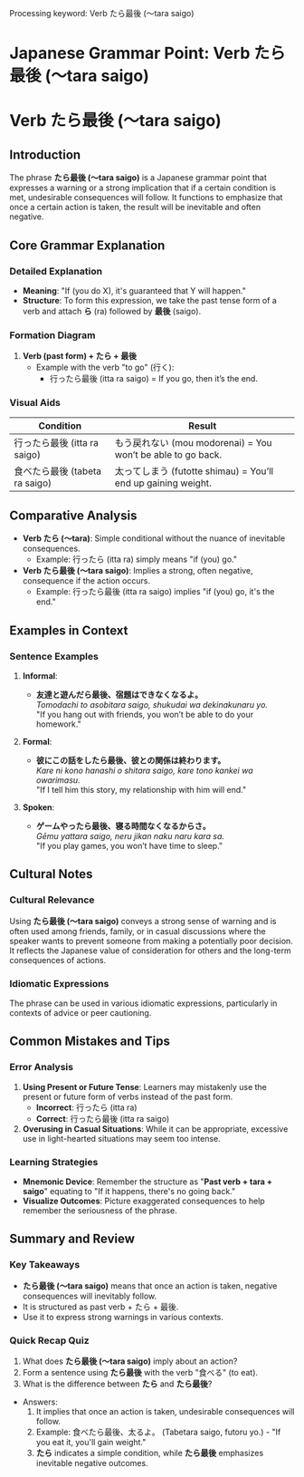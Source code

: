 Processing keyword: Verb たら最後 (〜tara saigo)
# Japanese Grammar Point: Verb たら最後 (〜tara saigo)
# Verb たら最後 (〜tara saigo)
## Introduction
The phrase **たら最後 (〜tara saigo)** is a Japanese grammar point that expresses a warning or a strong implication that if a certain condition is met, undesirable consequences will follow. It functions to emphasize that once a certain action is taken, the result will be inevitable and often negative.
## Core Grammar Explanation
### Detailed Explanation
- **Meaning**: "If (you do X), it's guaranteed that Y will happen."
- **Structure**: To form this expression, we take the past tense form of a verb and attach **ら** (ra) followed by **最後** (saigo).
### Formation Diagram
1. **Verb (past form) + たら + 最後**
   - Example with the verb "to go" (行く):
     - 行ったら最後 (itta ra saigo) = If you go, then it’s the end.
### Visual Aids
| Condition                            | Result                      |
|-------------------------------------|-----------------------------|
| 行ったら最後 (itta ra saigo)        | もう戻れない (mou modorenai) = You won’t be able to go back. |
| 食べたら最後 (tabeta ra saigo)      | 太ってしまう (futotte shimau) = You’ll end up gaining weight. |
## Comparative Analysis
- **Verb たら (〜tara)**: Simple conditional without the nuance of inevitable consequences.
   - Example: 行ったら (itta ra) simply means "if (you) go."
- **Verb たら最後 (〜tara saigo)**: Implies a strong, often negative, consequence if the action occurs.
   - Example: 行ったら最後 (itta ra saigo) implies "if (you) go, it's the end."
## Examples in Context
### Sentence Examples
1. **Informal**: 
   - **友達と遊んだら最後、宿題はできなくなるよ。**  
     *Tomodachi to asobitara saigo, shukudai wa dekinakunaru yo.*  
     "If you hang out with friends, you won’t be able to do your homework."
  
2. **Formal**: 
   - **彼にこの話をしたら最後、彼との関係は終わります。**  
     *Kare ni kono hanashi o shitara saigo, kare tono kankei wa owarimasu.*  
     "If I tell him this story, my relationship with him will end."
3. **Spoken**: 
   - **ゲームやったら最後、寝る時間なくなるからさ。**  
     *Gēmu yattara saigo, neru jikan naku naru kara sa.*  
     "If you play games, you won’t have time to sleep."
## Cultural Notes
### Cultural Relevance
Using **たら最後 (〜tara saigo)** conveys a strong sense of warning and is often used among friends, family, or in casual discussions where the speaker wants to prevent someone from making a potentially poor decision. It reflects the Japanese value of consideration for others and the long-term consequences of actions.
### Idiomatic Expressions
The phrase can be used in various idiomatic expressions, particularly in contexts of advice or peer cautioning.
## Common Mistakes and Tips
### Error Analysis
1. **Using Present or Future Tense**: Learners may mistakenly use the present or future form of verbs instead of the past form.
   - **Incorrect**: 行ったら (itta ra)
   - **Correct**: 行ったら最後 (itta ra saigo)
2. **Overusing in Casual Situations**: While it can be appropriate, excessive use in light-hearted situations may seem too intense.
### Learning Strategies
- **Mnemonic Device**: Remember the structure as "**Past verb + tara + saigo**" equating to "If it happens, there's no going back."
- **Visualize Outcomes**: Picture exaggerated consequences to help remember the seriousness of the phrase.
## Summary and Review
### Key Takeaways
- **たら最後 (〜tara saigo)** means that once an action is taken, negative consequences will inevitably follow.
- It is structured as past verb + たら + 最後.
- Use it to express strong warnings in various contexts.
### Quick Recap Quiz
1. What does **たら最後 (〜tara saigo)** imply about an action?
2. Form a sentence using **たら最後** with the verb "食べる" (to eat).
3. What is the difference between **たら** and **たら最後**? 
- Answers:
  1. It implies that once an action is taken, undesirable consequences will follow.
  2. Example: 食べたら最後、太るよ。 (Tabetara saigo, futoru yo.) - "If you eat it, you'll gain weight."
  3. **たら** indicates a simple condition, while **たら最後** emphasizes inevitable negative outcomes.
